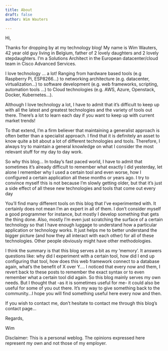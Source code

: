 ```yaml
---
title: About
draft: false
author: Wim Wauters

---
```

Hi,

Thanks for dropping by at my technology blog! My name is Wim Wauters, 42 year old guy living in Belgium, father of 2 lovely daughters and 2 lovely stepdaughters. I’m a Solutions Architect in the European datacenter/cloud team in Cisco Advanced Services.

I love technology … a lot! Ranging from hardware based tools (e.g Raspberry Pi, ESP8266…) to networking architecture (e.g. datacenter, virtualization…) to software development (e.g. web frameworks, scripting, automation tools …) to Cloud technologies (e.g. AWS, Azure, Openstack, Docker, Kubernetes…). 

Although I love technology a lot, I have to admit that it’s difficult to keep up with all the latest and greatest technologies and the variety of tools out there. There’s a lot to learn each day if you want to keep up with current market trends!

To that extend, I’m a firm believer that maintaining a generalist approach is often better than a specialist approach. I find that it is definitely an asset to know quite a bit about a lot of different technologies and tools. Therefore, I always try to maintain a general knowledge on what I consider the most relevant stuff for my day to day work.

So why this blog… In today’s fast paced world, I have to admit that sometimes it’s already difficult to remember what exactly I did yesterday, let alone I remember why I used a certain tool and even worse, how I configured a certain application all these months or years ago. I try to convince myself this is not because I’m slowly getting older, but that it’s just a side effect of all these new technologies and tools that come out every day

You’ll find many different tools on this blog that I’ve experimented with. It certainly does not mean I’m an expert in all of them. I don’t consider myself a good programmer for instance, but mostly I develop something that gets the thing done. Also, mostly I’m even just scratching the surface of a certain technology so that I have enough luggage to understand how a particular application or technology works. It just helps me to better understand the bigger picture (and how they all interact with each other) for all of these technologies. Other people obviously might have other methodologies.

I think the summary is that this blog serves a bit as my ‘memory’. It answers questions like: why did I experiment with a certain tool, how did I end up configuring that tool, how does this web framework connect to a database again, what’s the benefit of X over Y…. I noticed that every now and them, I revert back to these posts to remember the exact syntax or to even remember what a certain tool did again. So this blog mainly serves my own needs. But I thought that -as it is sometimes useful for me- it could also be useful for some of you out there. It’s my way to give something back to the community…I hope you will find something useful here every now and then.

If you wish to contact me, don’t hesitate to contact me through this blog’s contact page…

Regards,

Wim

Disclaimer: This is a personal weblog. The opinions expressed here represent my own and not those of my employer.